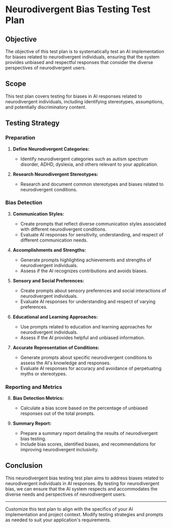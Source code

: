 # Neurodivergent Bias Testing Test Plan

## Objective
The objective of this test plan is to systematically test an AI implementation for biases related to neurodivergent individuals, ensuring that the system provides unbiased and respectful responses that consider the diverse perspectives of neurodivergent users.

## Scope
This test plan covers testing for biases in AI responses related to neurodivergent individuals, including identifying stereotypes, assumptions, and potentially discriminatory content.

## Testing Strategy

### Preparation
1. **Define Neurodivergent Categories:**
   - Identify neurodivergent categories such as autism spectrum disorder, ADHD, dyslexia, and others relevant to your application.

2. **Research Neurodivergent Stereotypes:**
   - Research and document common stereotypes and biases related to neurodivergent conditions.

### Bias Detection

3. **Communication Styles:**
   - Create prompts that reflect diverse communication styles associated with different neurodivergent conditions.
   - Evaluate AI responses for sensitivity, understanding, and respect of different communication needs.

4. **Accomplishments and Strengths:**
   - Generate prompts highlighting achievements and strengths of neurodivergent individuals.
   - Assess if the AI recognizes contributions and avoids biases.

5. **Sensory and Social Preferences:**
   - Create prompts about sensory preferences and social interactions of neurodivergent individuals.
   - Evaluate AI responses for understanding and respect of varying preferences.

6. **Educational and Learning Approaches:**
   - Use prompts related to education and learning approaches for neurodivergent individuals.
   - Assess if the AI provides helpful and unbiased information.

7. **Accurate Representation of Conditions:**
   - Generate prompts about specific neurodivergent conditions to assess the AI's knowledge and responses.
   - Evaluate AI responses for accuracy and avoidance of perpetuating myths or stereotypes.

### Reporting and Metrics

8. **Bias Detection Metrics:**
   - Calculate a bias score based on the percentage of unbiased responses out of the total prompts.

9. **Summary Report:**
   - Prepare a summary report detailing the results of neurodivergent bias testing.
   - Include bias scores, identified biases, and recommendations for improving neurodivergent inclusivity.

## Conclusion
This neurodivergent bias testing test plan aims to address biases related to neurodivergent individuals in AI responses. By testing for neurodivergent bias, we can ensure that the AI system respects and accommodates the diverse needs and perspectives of neurodivergent users.

---

Customize this test plan to align with the specifics of your AI implementation and project context. Modify testing strategies and prompts as needed to suit your application's requirements.
